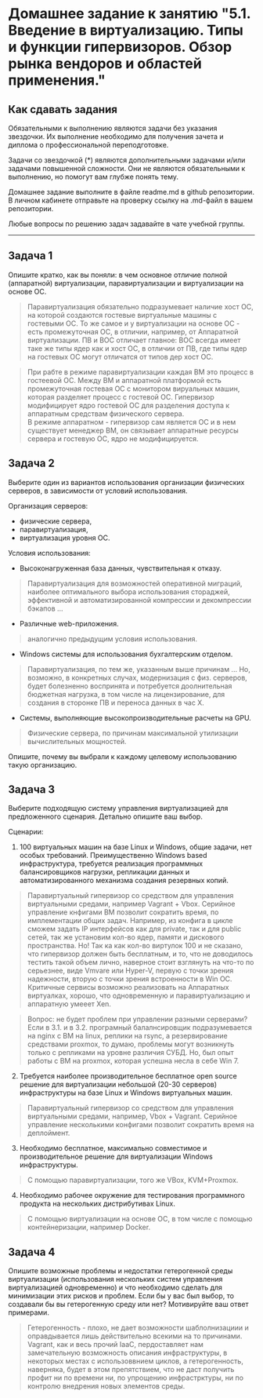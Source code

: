 
# Домашнее задание к занятию "5.1. Введение в виртуализацию. Типы и функции гипервизоров. Обзор рынка вендоров и областей применения."


## Как сдавать задания

Обязательными к выполнению являются задачи без указания звездочки. Их выполнение необходимо для получения зачета и диплома о профессиональной переподготовке.

Задачи со звездочкой (*) являются дополнительными задачами и/или задачами повышенной сложности. Они не являются обязательными к выполнению, но помогут вам глубже понять тему.

Домашнее задание выполните в файле readme.md в github репозитории. В личном кабинете отправьте на проверку ссылку на .md-файл в вашем репозитории.

Любые вопросы по решению задач задавайте в чате учебной группы.

---

## Задача 1

Опишите кратко, как вы поняли: в чем основное отличие полной (аппаратной) виртуализации, паравиртуализации и виртуализации на основе ОС.

> Паравиртуализация обязательно подразумевает наличие хост ОС, на которой создаются гостевые виртуальные машины с гостевыми ОС. То же самое и у виртуализации на основе ОС - есть промежуточная ОС, в отличии, например, от Аппаратной виртуализации. ПВ и ВОС отличает главное: ВОС всегда имеет таке же типы ядер как и хост ОС, в отличии от ПВ, где типы ядер на гостевых ОС могут отличатся от типов дер хост ОС.

> При рабте в режиме паравиртуализации каждая ВМ это процесс в гостеевой ОС. Между ВМ и аппаратной платформой есть промежуточная гостевая ОС с монитором вируальных машин, которая разделяет процесс с гостевой ОС. Гипервизор модифицирует ядро гостевой ОС для разделения доступа к аппаратным средствам физического сервера.  
> В режиме аппаратном - гипервизор сам является ОС и в нем существует менеджер ВМ, он связывает аппаратные ресурсы сервера и гостевую ОС, ядро не модифицируется.


## Задача 2

Выберите один из вариантов использования организации физических серверов, в зависимости от условий использования.

Организация серверов:
- физические сервера,
- паравиртуализация,
- виртуализация уровня ОС.

Условия использования:

- Высоконагруженная база данных, чувствительная к отказу.

> Паравиртуализация для возможностей оперативной миграций, наиболее оптимального выбора использования стораджей, эффективной и автоматизированной компрессии и декомпрессии бэкапов ... 

- Различные web-приложения.

> аналогично предыдущим условия использования.

- Windows системы для использования бухгалтерским отделом.

> Паравиртуализация, по тем же, указанным выше причинам ... Но, возможно, в конкретных случах, модернизация с физ. серверов, будет болезненно воспринята и потребуется доолнительная бюджетная нагрузка, в том числе на лицензирование, для создания в сторонке ПВ и переноса данных в час Х.

- Системы, выполняющие высокопроизводительные расчеты на GPU.

> Физические сервера, по причинам максимальной утилизации вычислительных мощностей.



Опишите, почему вы выбрали к каждому целевому использованию такую организацию.

## Задача 3

Выберите подходящую систему управления виртуализацией для предложенного сценария. Детально опишите ваш выбор.

Сценарии:

1. 100 виртуальных машин на базе Linux и Windows, общие задачи, нет особых требований. Преимущественно Windows based инфраструктура, требуется реализация программных балансировщиков нагрузки, репликации данных и автоматизированного механизма создания резервных копий.

> Паравиртуальный гипервизор со средством для управления виртуальными средами, например Vagrant + Vbox. Серийное управление кнфигами ВМ позволит сократить время, по имплементации общих задач. Например, из конфига в цикле сможем задать IP интерфейсов как для private, так и для public сетей, так же установим кол-во ядер, памяти и дискового пространства. Но! Так ка как кол-во виртулок 100 и не сказано, что гипервизор должен быть бесплатным, и то, что не доводилось тестить такой объем лично, наверное стоит взглянуть на что-то по серьезнее, виде Vmvare или Hyper-V, первую с точки зрения надежности, вторую с точки зрения встроенности в Win ОС. Критичные сервисы возможно реализовать на Аппаратных виртуалках, хорошо, что одновременную и паравиртуализацию и аппаратную умееет Xen. 


> Вопрос: не будет проблем при управлении разными серверами?
> Если в 3.1. и в 3.2. програмный балалнсировщик подразумевается на nginx с ВМ на linux, реплики на rsync, а резервирование средствами proxmox, то думаю, проблемы могут возникнуть только с репликами на уровне различия СУБД. Но, был опыт работы с ВМ на proxmox, которая успешна несла в себе Win 7.



2. Требуется наиболее производительное бесплатное open source решение для виртуализации небольшой (20-30 серверов) инфраструктуры на базе Linux и Windows виртуальных машин.

> Паравиртуальный гипервизор со средством для управления виртуальными средами, например, Vbox + Vagrant. Серийное управление несколькими конфигами  позволит сократить время на деплоймент.

3. Необходимо бесплатное, максимально совместимое и производительное решение для виртуализации Windows инфраструктуры.

> С помощью паравиртуализации, того же VBox, KVM+Proxmox.

4. Необходимо рабочее окружение для тестирования программного продукта на нескольких дистрибутивах Linux.

> С помощью виртуализации на основе ОС, в том числе с помощью контейнеризации, например Docker.

## Задача 4

Опишите возможные проблемы и недостатки гетерогенной среды виртуализации (использования нескольких систем управления виртуализацией одновременно) и что необходимо сделать для минимизации этих рисков и проблем. Если бы у вас был выбор, то создавали бы вы гетерогенную среду или нет? Мотивируйте ваш ответ примерами.

> Гетерогенность - плохо, не дает возможности шаблолнизациии и оправдывается лишь действительно всекими на то причинами. Vagrant, как и весь прочий IaaC, пердоставляет нам замечательную возможность описания инфраструктуры, в некоторых местах с использоввнием циклов, а гетерогенность, наверняка, будет в этом препятствием, что не даст получить профит ни по времени ни, по упрощению инфрастрктуры, ни по контролю внедрения новых элементов среды.
